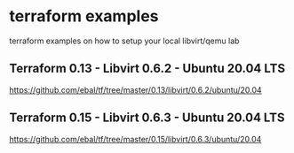 # terraform examples

terraform examples on how to setup your local libvirt/qemu lab

## Terraform 0.13 - Libvirt 0.6.2 - Ubuntu 20.04 LTS

https://github.com/ebal/tf/tree/master/0.13/libvirt/0.6.2/ubuntu/20.04

## Terraform 0.15 - Libvirt 0.6.3 - Ubuntu 20.04 LTS

https://github.com/ebal/tf/tree/master/0.15/libvirt/0.6.3/ubuntu/20.04
